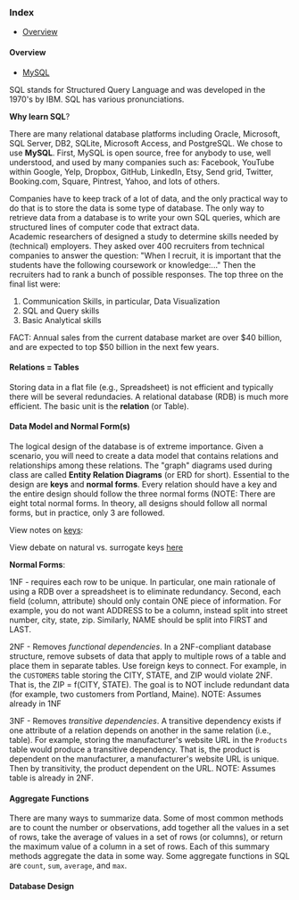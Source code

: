 ### Index

* [Overview](#overview)
 



#### Overview

* [MySQL](http://www.mysql.com/)


SQL stands for Structured Query Language and was developed in the 1970's by IBM.  SQL has various pronunciations.  

__Why learn SQL__?  

There are many relational database platforms including Oracle, Microsoft, SQL Server, DB2, SQLite, Microsoft Access, and PostgreSQL. We chose to use __MySQL__.  First, MySQL is open source, free for anybody to use, well understood, and used by many companies such as: Facebook, YouTube within Google, Yelp, Dropbox, GitHub, LinkedIn, Etsy, Send grid, Twitter, Booking.com, Square, Pintrest, Yahoo, and lots of others.   

Companies have to keep track of a lot of data, and the only practical way to do that is to store the data is some type of database.  The only way to retrieve data from a database is to write your own SQL queries, which are structured lines of computer code that extract data.  
Academic researchers of designed a study to determine skills needed by (technical) employers. They asked over 400 recruiters from technical companies to answer the question: "When I recruit, it is important that the students have the following coursework or knowledge:..." Then the recruiters had to rank a bunch of possible responses. The top three on the final list were:

1. Communication Skills, in particular, Data Visualization
2. SQL and Query skills
3. Basic Analytical skills 

FACT: Annual sales from the current database market are over $40 billion, and are expected to top $50 billion in the next few years.


#### Relations = Tables

Storing data in a flat file (e.g., Spreadsheet) is not efficient and typically there will be several redundacies.  A relational database (RDB) is much more efficient.  The basic unit is the __relation__ (or Table).  


#### Data Model and Normal Form(s)

The logical design of the database is of extreme importance.  Given a scenario, you will need to create a data model that contains relations and relationships among these relations.  The "graph" diagrams used during class are called __Entity Relation Diagrams__ (or ERD for short).  Essential to the design are __keys__ and __normal forms__.  Every relation should have a key and the entire design should follow the three normal forms (NOTE: There are eight total normal forms.  In theory, all designs should follow all normal forms, but in practice, only 3 are followed.  

View notes on [keys](https://github.com/jamesquinlan/mat301/blob/master/lectures/datamodel.md): 

View debate on natural vs. surrogate keys [here](http://www.databasejournal.com/features/mssql/article.php/3922066/SQL-Server-Natural-Key-Verses-Surrogate-Key.htm)

__Normal Forms__: 

1NF - requires each row to be unique.  In particular, one main rationale of using a RDB over a spreadsheet is to eliminate redundancy.  Second, each field (column, attribute) should only contain ONE piece of information.  For example, you do not want ADDRESS to be a column, instead split into street number, city, state, zip.  Similarly, NAME should be split into FIRST and LAST.  

2NF - Removes _functional dependencies_.   In a 2NF-compliant database structure, remove subsets of data that apply to multiple rows of a table and place them in separate tables.  Use foreign keys to connect.  For example, in the `CUSTOMERS` table storing the CITY, STATE, and ZIP would violate 2NF.  That is, the ZIP = f(CITY, STATE). The goal is to NOT include redundant data (for example, two customers from Portland, Maine).  NOTE: Assumes already in 1NF

3NF - Removes _transitive dependencies_. A transitive dependency exists if one attribute of a relation depends on another in the same relation (i.e., table).  For example, storing the manufacturer's website URL in the `Products`  table would produce a transitive dependency.  That is, the product is dependent on the manufacturer, a manufacturer's website URL is unique.  Then by transitivity, the product dependent on the URL.  NOTE:  Assumes table is already in 2NF.

#### Aggregate Functions

There are many ways to summarize data. Some of most common methods are to count the number or observations, add together all the values in a set of rows, take the average of values in a set of rows (or columns), or return the maximum value of a column in a set of rows.  Each of this summary methods aggregate the data in some way. Some aggregate functions in SQL are `count`, `sum`, `average`, and `max`. 

#### Database Design








